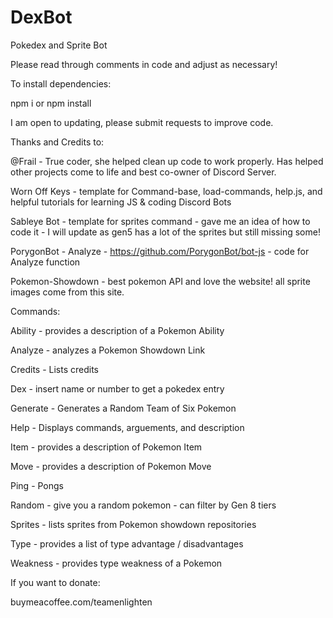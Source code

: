 # DexBot
 Pokedex and Sprite Bot

 Please read through comments in code and adjust as necessary!

 To install dependencies:

 npm i or npm install

 I am open to updating, please submit requests to improve code.

 Thanks and Credits to:

 @Frail - True coder, she helped clean up code to work properly. Has helped other projects come to life and best co-owner of Discord Server.

 Worn Off Keys - template for Command-base, load-commands, help.js, and helpful tutorials for learning JS & coding Discord Bots

 Sableye Bot - template for sprites command - gave me an idea of how to code it - I will update as gen5 has a lot of the sprites but still missing some! 

 PorygonBot - Analyze - https://github.com/PorygonBot/bot-js - code for Analyze function

 Pokemon-Showdown - best pokemon API and love the website! all sprite images come from this site. 

 Commands:

 Ability - provides a description of a Pokemon Ability

 Analyze - analyzes a Pokemon Showdown Link

 Credits - Lists credits

 Dex - insert name or number to get a pokedex entry

 Generate - Generates a Random Team of Six Pokemon

 Help - Displays commands, arguements, and description

 Item - provides a description of Pokemon Item

 Move - provides a description of Pokemon Move

 Ping - Pongs

 Random - give you a random pokemon - can filter by Gen 8 tiers

 Sprites - lists sprites from Pokemon showdown repositories

 Type - provides a list of type advantage / disadvantages

 Weakness - provides type weakness of a Pokemon

If you want to donate:

buymeacoffee.com/teamenlighten



